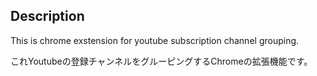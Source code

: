 ## Description

This is chrome exstension for youtube subscription channel grouping.

これYoutubeの登録チャンネルをグルーピングするChromeの拡張機能です。
